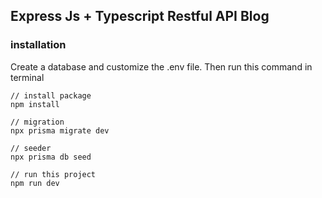 ## Express Js + Typescript Restful API Blog

### installation
Create a database and customize the .env file. Then run this command in terminal

```
// install package
npm install

// migration
npx prisma migrate dev

// seeder
npx prisma db seed

// run this project
npm run dev
```